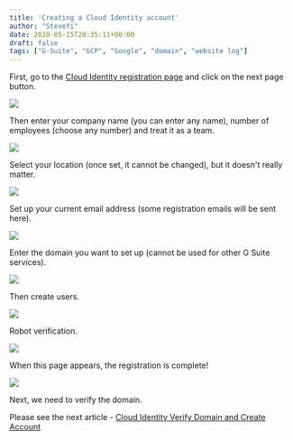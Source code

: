 ```yaml
---
title: 'Creating a Cloud Identity account'
author: "SteveYi"
date: 2020-05-15T20:35:11+00:00
draft: false
tags: ["G-Suite", "GCP", "Google", "domain", "website log"]
---
```


First, go to the [Cloud Identity registration page](https://gsuite.google.com/signup/gcpidentity/welcome) and click on the next page button.

![](https://static-a1.steveyi.net/media/blog/2020051520063750.png)

Then enter your company name (you can enter any name), number of employees (choose any number) and treat it as a team.

![](https://static-a1.steveyi.net/media/blog/2020051520064943.png)

Select your location (once set, it cannot be changed), but it doesn't really matter.

![](https://static-a1.steveyi.net/media/blog/2020051520070636.png)

Set up your current email address (some registration emails will be sent here).

![](https://static-a1.steveyi.net/media/blog/2020051520072596.png)

Enter the domain you want to set up (cannot be used for other G Suite services).

![](https://static-a1.steveyi.net/media/blog/2020051520074395.png)

Then create users.

![](https://static-a1.steveyi.net/media/blog/2020051520083976.png)

Robot verification.

![](https://static-a1.steveyi.net/media/blog/2020051520085633.png)

When this page appears, the registration is complete!

![](https://static-a1.steveyi.net/media/blog/2020051520091652.png)

Next, we need to verify the domain.

Please see the next article - [Cloud Identity Verify Domain and Create Account](https://blog.steveyi.net/cloud-identity-setting/)
